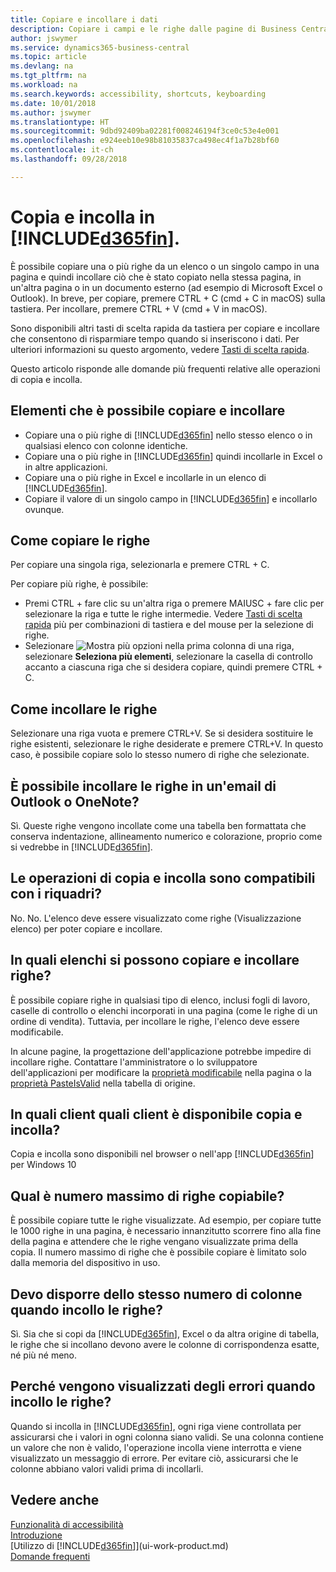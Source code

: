 ```yaml
---
title: Copiare e incollare i dati
description: Copiare i campi e le righe dalle pagine di Business Central e incollarli in un'altra posizione.
author: jswymer
ms.service: dynamics365-business-central
ms.topic: article
ms.devlang: na
ms.tgt_pltfrm: na
ms.workload: na
ms.search.keywords: accessibility, shortcuts, keyboarding
ms.date: 10/01/2018
ms.author: jswymer
ms.translationtype: HT
ms.sourcegitcommit: 9dbd92409ba02281f008246194f3ce0c53e4e001
ms.openlocfilehash: e924eeb10e98b81035837ca498ec4f1a7b28bf60
ms.contentlocale: it-ch
ms.lasthandoff: 09/28/2018

---
```


# <a name="copying-and-pasting-in-included365finincludesd365finmdmd"></a>Copia e incolla in [!INCLUDE[d365fin](includes/d365fin_md.md)].
È possibile copiare una o più righe da un elenco o un singolo campo in una pagina e quindi incollare ciò che è stato copiato nella stessa pagina, in un'altra pagina o in un documento esterno (ad esempio di Microsoft Excel o Outlook). In breve, per copiare, premere CTRL + C (cmd + C in macOS) sulla tastiera. Per incollare, premere CTRL + V (cmd + V in macOS).

Sono disponibili altri tasti di scelta rapida da tastiera per copiare e incollare che consentono di risparmiare tempo quando si inseriscono i dati. Per ulteriori informazioni su questo argomento, vedere [Tasti di scelta rapida](keyboard-shortcuts.md#CopyRows).

Questo articolo risponde alle domande più frequenti relative alle operazioni di copia e incolla.  

## <a name="what-can-i-copy-and-paste"></a>Elementi che è possibile copiare e incollare
-   Copiare una o più righe di [!INCLUDE[d365fin](includes/d365fin_md.md)] nello stesso elenco o in qualsiasi elenco con colonne identiche.
-   Copiare una o più righe in [!INCLUDE[d365fin](includes/d365fin_md.md)] quindi incollarle in Excel o in altre applicazioni.
-   Copiare una o più righe in Excel e incollarle in un elenco di [!INCLUDE[d365fin](includes/d365fin_md.md)].
-   Copiare il valore di un singolo campo in [!INCLUDE[d365fin](includes/d365fin_md.md)] e incollarlo ovunque.

## <a name="how-do-i-copy-rows"></a>Come copiare le righe
Per copiare una singola riga, selezionarla e premere CTRL + C.

Per copiare più righe, è possibile:
-   Premi CTRL + fare clic su un'altra riga o premere MAIUSC + fare clic per selezionare la riga e tutte le righe intermedie. Vedere [Tasti di scelta rapida](keyboard-shortcuts.md#CopyRows) più per combinazioni di tastiera e del mouse per la selezione di righe.
-   Selezionare ![Mostra più opzioni](media/show-more-options-icon.png "Icona Mostra più opzioni") nella prima colonna di una riga, selezionare **Seleziona più elementi**, selezionare la casella di controllo accanto a ciascuna riga che si desidera copiare, quindi premere CTRL + C.

## <a name="how-do-i-paste-rows"></a>Come incollare le righe
Selezionare una riga vuota e premere CTRL+V. Se si desidera sostituire le righe esistenti, selezionare le righe desiderate e premere CTRL+V. In questo caso, è possibile copiare solo lo stesso numero di righe che selezionate.

<!-- Rows are pasted directly where your cursor is located. If you paste into an empty line, any existing subsequent lines will be moved after the pasted lines. If you paste into an existing line or lines, this will be overwritten.-->

## <a name="can-i-paste-rows-into-an-outlook-email-or-onenote"></a>È possibile incollare le righe in un'email di Outlook o OneNote?
Sì. Queste righe vengono incollate come una tabella ben formattata che conserva indentazione, allineamento numerico e colorazione, proprio come si vedrebbe in [!INCLUDE[d365fin](includes/d365fin_md.md)].

## <a name="does-copy-and-paste-work-with-tiles"></a>Le operazioni di copia e incolla sono compatibili con i riquadri?
No. No. L'elenco deve essere visualizzato come righe (Visualizzazione elenco) per poter copiare e incollare.

## <a name="in-which-lists-can-i-copy-and-paste-rows"></a>In quali elenchi si possono copiare e incollare righe?
È possibile copiare righe in qualsiasi tipo di elenco, inclusi fogli di lavoro, caselle di controllo o elenchi incorporati in una pagina (come le righe di un ordine di vendita). Tuttavia, per incollare le righe, l'elenco deve essere modificabile.

In alcune pagine, la progettazione dell'applicazione potrebbe impedire di incollare righe. Contattare l'amministratore o lo sviluppatore dell'applicazioni per modificare la [proprietà modificabile](https://docs.microsoft.com/en-us/dynamics365/business-central/dev-itpro/developer/properties/devenv-editable-property) nella pagina o la [proprietà PasteIsValid](https://docs.microsoft.com/en-us/dynamics365/business-central/dev-itpro/developer/properties/devenv-pasteisvalid-property) nella tabella di origine.

## <a name="on-which-clients-is-copy-and-paste-available"></a>In quali client quali client è disponibile copia e incolla?
Copia e incolla sono disponibili nel browser o nell'app [!INCLUDE[d365fin](includes/d365fin_md.md)] per Windows 10

## <a name="what-is-the-maximum-number-of-rows-that-can-be-copied"></a>Qual è numero massimo di righe copiabile?
È possibile copiare tutte le righe visualizzate. Ad esempio, per copiare tutte le 1000 righe in una pagina, è necessario innanzitutto scorrere fino alla fine della pagina e attendere che le righe vengano visualizzate prima della copia. Il numero massimo di righe che è possibile copiare è limitato solo dalla memoria del dispositivo in uso.

## <a name="must-i-have-the-exact-same-number-of-columns-when-pasting-rows"></a>Devo disporre dello stesso numero di colonne quando incollo le righe?
Sì. Sia che si copi da [!INCLUDE[d365fin](includes/d365fin_md.md)], Excel o da altra origine di tabella, le righe che si incollano devono avere le colonne di corrispondenza esatte, né più né meno.

## <a name="why-do-i-get-errors-when-pasting-rows"></a>Perché vengono visualizzati degli errori quando incollo le righe?
Quando si incolla in [!INCLUDE[d365fin](includes/d365fin_md.md)], ogni riga viene controllata per assicurarsi che i valori in ogni colonna siano validi. Se una colonna contiene un valore che non è valido, l'operazione incolla viene interrotta e viene visualizzato un messaggio di errore. Per evitare ciò, assicurarsi che le colonne abbiano valori validi prima di incollarli.


## <a name="see-also"></a>Vedere anche
[Funzionalità di accessibilità](ui-accessibility.md)  
[Introduzione](product-get-started.md)  
[Utilizzo di [!INCLUDE[d365fin](includes/d365fin_md.md)]](ui-work-product.md)  
[Domande frequenti](across-faq.md)  

